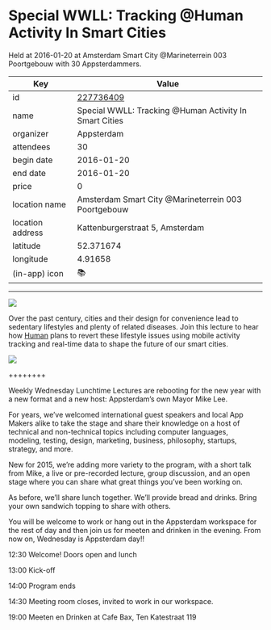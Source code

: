 # Special WWLL: Tracking @Human Activity In Smart Cities
Held at 2016-01-20 at Amsterdam Smart City @Marineterrein 003 Poortgebouw with 30 Appsterdammers.
        
|Key|Value
|---|---|
|id|[227736409](https://www.meetup.com/appsterdam/events/227736409/)|
|name|Special WWLL: Tracking @Human Activity In Smart Cities|
|organizer|Appsterdam|
|attendees|30|
|begin date|2016-01-20|
|end date|2016-01-20|
|price|0|
|location name|Amsterdam Smart City @Marineterrein 003 Poortgebouw|
|location address|Kattenburgerstraat 5, Amsterdam|
|latitude|52.371674|
|longitude|4.91658|
|(in-app) icon|📚|

---

<img src="http://photos3.meetupstatic.com/photos/event/9/3/e/d/600_445837869.jpeg" />

Over the past century, cities and their design for convenience lead to sedentary lifestyles and plenty of related diseases. Join this lecture to hear how [Human](http://cities.human.co) plans to revert these lifestyle issues using mobile activity tracking and real-time data to shape the future of our smart cities.

<img src="http://photos1.meetupstatic.com/photos/event/5/f/4/f/600_445824399.jpeg" />

++++++++

Weekly Wednesday Lunchtime Lectures are rebooting for the new year with a new format and a new host: Appsterdam’s own Mayor Mike Lee.

For years, we’ve welcomed international guest speakers and local App Makers alike to take the stage and share their knowledge on a host of technical and non-technical topics including computer languages, modeling, testing, design, marketing, business, philosophy, startups, strategy, and more.

New for 2015, we’re adding more variety to the program, with a short talk from Mike, a live or pre-recorded lecture, group discussion, and an open stage where you can share what great things you’ve been working on.

As before, we’ll share lunch together. We’ll provide bread and drinks. Bring your own sandwich topping to share with others.

You will be welcome to work or hang out in the Appsterdam workspace for the rest of day and then join us for meeten and drinken in the evening. From now on, Wednesday is Appsterdam day!! 

12:30 Welcome! Doors open and lunch

13:00 Kick-off

14:00 Program ends

14:30 Meeting room closes, invited to work in our workspace.

19:00 Meeten en Drinken at Cafe Bax, Ten Katestraat 119



